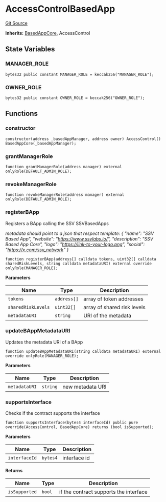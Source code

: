 # AccessControlBasedApp
[Git Source](https://github.com/ssvlabs/based-applications/blob/f462573124548b82b6a002d4ef069bdfacf5c637/src/middleware/modules/core+roles/AccessControlBasedApp.sol)

**Inherits:**
[BasedAppCore](/src/middleware/modules/core/BasedAppCore.sol/abstract.BasedAppCore.md), AccessControl


## State Variables
### MANAGER_ROLE

```solidity
bytes32 public constant MANAGER_ROLE = keccak256("MANAGER_ROLE");
```


### OWNER_ROLE

```solidity
bytes32 public constant OWNER_ROLE = keccak256("OWNER_ROLE");
```


## Functions
### constructor


```solidity
constructor(address _basedAppManager, address owner) AccessControl() BasedAppCore(_basedAppManager);
```

### grantManagerRole


```solidity
function grantManagerRole(address manager) external onlyRole(DEFAULT_ADMIN_ROLE);
```

### revokeManagerRole


```solidity
function revokeManagerRole(address manager) external onlyRole(DEFAULT_ADMIN_ROLE);
```

### registerBApp

Registers a BApp calling the SSV SSVBasedApps

*metadata should point to a json that respect template:
{
"name": "SSV Based App",
"website": "https://www.ssvlabs.io/",
"description": "SSV Based App Core",
"logo": "https://link-to-your-logo.png",
"social": "https://x.com/ssv_network"
}*


```solidity
function registerBApp(address[] calldata tokens, uint32[] calldata sharedRiskLevels, string calldata metadataURI) external override onlyRole(MANAGER_ROLE);
```
**Parameters**

|Name|Type|Description|
|----|----|-----------|
|`tokens`|`address[]`|array of token addresses|
|`sharedRiskLevels`|`uint32[]`|array of shared risk levels|
|`metadataURI`|`string`|URI of the metadata|


### updateBAppMetadataURI

Updates the metadata URI of a BApp


```solidity
function updateBAppMetadataURI(string calldata metadataURI) external override onlyRole(MANAGER_ROLE);
```
**Parameters**

|Name|Type|Description|
|----|----|-----------|
|`metadataURI`|`string`|new metadata URI|


### supportsInterface

Checks if the contract supports the interface


```solidity
function supportsInterface(bytes4 interfaceId) public pure override(AccessControl, BasedAppCore) returns (bool isSupported);
```
**Parameters**

|Name|Type|Description|
|----|----|-----------|
|`interfaceId`|`bytes4`|interface id|

**Returns**

|Name|Type|Description|
|----|----|-----------|
|`isSupported`|`bool`|if the contract supports the interface|



